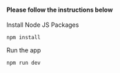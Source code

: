 <h4>Please follow the instructions below</h4>
<p>Install Node JS Packages</p>
<code>npm install</code>
<br />
<p>Run the app</p>
<code>npm run dev</code>
